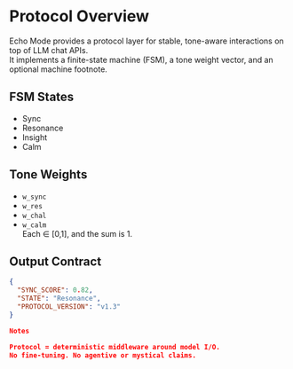 # Protocol Overview

Echo Mode provides a protocol layer for stable, tone-aware interactions on top of LLM chat APIs.  
It implements a finite-state machine (FSM), a tone weight vector, and an optional machine footnote.

## FSM States

- Sync
- Resonance
- Insight
- Calm

## Tone Weights

- `w_sync`
- `w_res`
- `w_chal`
- `w_calm`  
Each ∈ [0,1], and the sum is 1.

## Output Contract

```json
{
  "SYNC_SCORE": 0.82,
  "STATE": "Resonance",
  "PROTOCOL_VERSION": "v1.3"
}

Notes

Protocol = deterministic middleware around model I/O.
No fine-tuning. No agentive or mystical claims.
